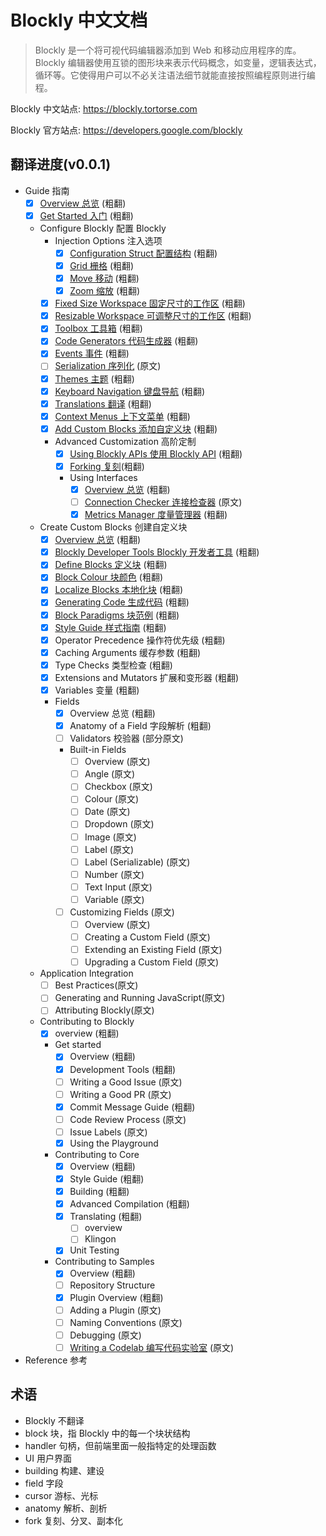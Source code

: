# Blockly 中文文档

> Blockly 是一个将可视代码编辑器添加到 Web 和移动应用程序的库。 Blockly 编辑器使用互锁的图形块来表示代码概念，如变量，逻辑表达式，循环等。它使得用户可以不必关注语法细节就能直接按照编程原则进行编程。

Blockly 中文站点: <https://blockly.tortorse.com>

Blockly 官方站点: <https://developers.google.com/blockly>

## 翻译进度(v0.0.1)

- Guide 指南
  - [x] [Overview 总览](./docs/guides/overview.md) (粗翻)
  - [x] [Get Started 入门](./docs/guides/get-started.md) (粗翻)
  - Configure Blockly 配置 Blockly
    - Injection Options 注入选项
      - [x] [Configuration Struct 配置结构](./docs/guides/configure/configuration_struct.md) (粗翻)
      - [x] [Grid 栅格](./docs/guides/configure/grid.md) (粗翻)
      - [x] [Move 移动](./docs/guides/configure/move.md) (粗翻)
      - [x] [Zoom 缩放](./docs/guides/configure/zoom.md) (粗翻)
    - [x] [Fixed Size Workspace 固定尺寸的工作区](./docs/guides/configure/fixed-size) (粗翻)
    - [x] [Resizable Workspace 可调整尺寸的工作区](./docs/guides/configure/resizable.md) (粗翻)
    - [x] [Toolbox 工具箱](./docs/guides/configure/toolbox.md) (粗翻)
    - [x] [Code Generators 代码生成器](./docs/guides/configure/code-generators.md) (粗翻)
    - [x] [Events 事件](./docs/guides/configure/events.md) (粗翻)
    - [ ] [Serialization 序列化](./docs/guides/configure/serialization.md) (原文)
    - [x] [Themes 主题](./docs/guides/configure/themes.md) (粗翻)
    - [x] [Keyboard Navigation 键盘导航](./docs/guides/configure/keyboard-nav.md) (粗翻)
    - [x] [Translations 翻译](./docs/guides/configure/translations.md) (粗翻)
    - [x] [Context Menus 上下文菜单](./docs/guides/configure/context-menus.md) (粗翻)
    - [x] [Add Custom Blocks 添加自定义块](./docs/guides/configure/custom-blocks.md) (粗翻)
    - Advanced Customization 高阶定制
      - [x] [Using Blockly APIs 使用 Blockly API](./docs/guides/configure/advanced/using_blockly_apis.md) (粗翻)
      - [x] [Forking 复刻](./docs/guides/configure/advanced/forking_blockly.md)(粗翻)
      - Using Interfaces
        - [x] [Overview 总览](./docs/guides/configure/advanced/interfaces/overview.md) (粗翻)
        - [ ] [Connection Checker 连接检查器](./docs/guides/configure/advanced/interfaces/connection_checker.md) (原文)
        - [x] [Metrics Manager 度量管理器](./docs/guides/configure/advanced/interfaces/metrics_manager) (粗翻)
          <!-- - [x] Cloud Storage 云存储 (粗翻) -->
  - Create Custom Blocks 创建自定义块
    - [x] [Overview 总览](./docs/guides/create-custom-blocks/overview.md) (粗翻)
    - [x] [Blockly Developer Tools Blockly 开发者工具](./docs/guides/create-custom-blocks/blockly-developer-tools.md) (粗翻)
    - [x] [Define Blocks 定义块](./docs/guides/create-custom-blocks/blockly-developer-tools.md) (粗翻)
    - [x] [Block Colour 块颜色](./docs/guides/create-custom-blocks/block-colour.md) (粗翻)
    - [x] [Localize Blocks 本地化块](./docs/guides/create-custom-blocks/localize-blocks) (粗翻)
    - [x] [Generating Code 生成代码](./docs/guides/create-custom-blocks/generating-code.md) (粗翻)
    - [x] [Block Paradigms 块范例](./docs/guides/create-custom-blocks/block-paradigms.md) (粗翻)
    - [x] [Style Guide 样式指南](./docs/guides/create-custom-blocks/style-guide.md) (粗翻)
    - [x] Operator Precedence 操作符优先级 (粗翻)
    - [x] Caching Arguments 缓存参数 (粗翻)
    - [x] Type Checks 类型检查 (粗翻)
    - [x] Extensions and Mutators 扩展和变形器 (粗翻)
    - [x] Variables 变量 (粗翻)
    - Fields
      - [x] Overview 总览 (粗翻)
      - [x] Anatomy of a Field 字段解析 (粗翻)
      - [ ] Validators 校验器 (部分原文)
      - Built-in Fields
        - [ ] Overview (原文)
        - [ ] Angle (原文)
        - [ ] Checkbox (原文)
        - [ ] Colour (原文)
        - [ ] Date (原文)
        - [ ] Dropdown (原文)
        - [ ] Image (原文)
        - [ ] Label (原文)
        - [ ] Label (Serializable) (原文)
        - [ ] Number (原文)
        - [ ] Text Input (原文)
        - [ ] Variable (原文)
      - [ ] Customizing Fields (原文)
        - [ ] Overview (原文)
        - [ ] Creating a Custom Field (原文)
        - [ ] Extending an Existing Field (原文)
        - [ ] Upgrading a Custom Field (原文)
  - Application Integration
    - [ ] Best Practices(原文)
    - [ ] Generating and Running JavaScript(原文)
    - [ ] Attributing Blockly(原文)
  - Contributing to Blockly
    - [x] overview (粗翻)
    - Get started
      - [x] Overview (粗翻)
      - [x] Development Tools (粗翻)
      - [ ] Writing a Good Issue (原文)
      - [ ] Writing a Good PR (原文)
      - [x] Commit Message Guide (粗翻)
      - [ ] Code Review Process (原文)
      - [ ] Issue Labels (原文)
      - [x] Using the Playground
    - Contributing to Core
      - [x] Overview (粗翻)
      - [x] Style Guide (粗翻)
      - [x] Building (粗翻)
      - [x] Advanced Compilation (粗翻)
      - [x] Translating (粗翻)
        - [ ] overview
        - [ ] Klingon
      - [x] Unit Testing
    - Contributing to Samples
      - [x] Overview (粗翻)
      - [ ] Repository Structure
        <!-- - [x] Blockly-samples Repository Structure (粗翻) -->
      - [x] Plugin Overview (粗翻)
      - [ ] Adding a Plugin (原文)
      - [ ] Naming Conventions (原文)
      - [ ] Debugging (原文)
      - [ ] [Writing a Codelab 编写代码实验室](./docs/guides/contribute/samples/write_a_codelab) (原文)
- Reference 参考

## 术语

- Blockly 不翻译
- block 块，指 Blockly 中的每一个块状结构
- handler 句柄，但前端里面一般指特定的处理函数
- UI 用户界面
- building 构建、建设
- field 字段
- cursor 游标、光标
- anatomy 解析、剖析
- fork 复刻、分叉、副本化
